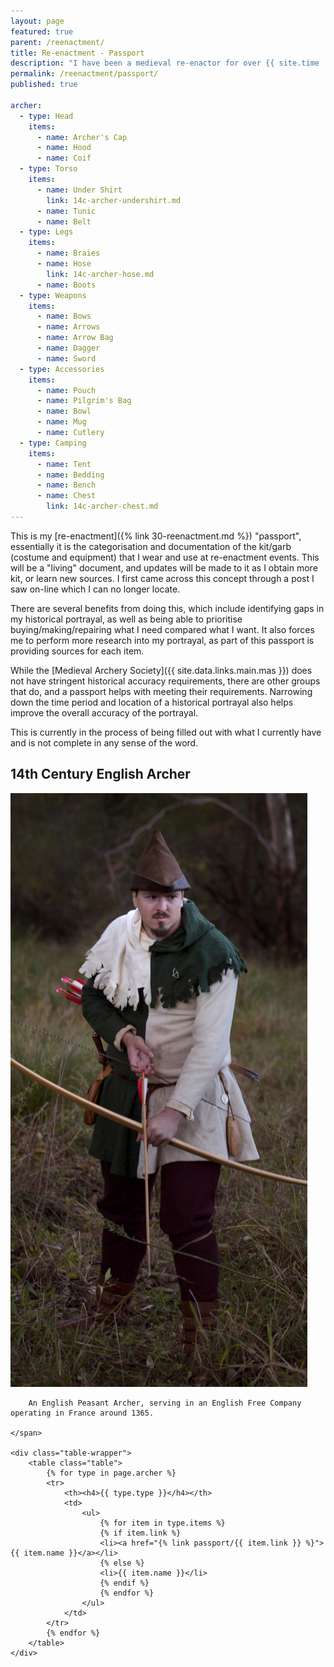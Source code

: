 ```yaml
---
layout: page
featured: true
parent: /reenactment/
title: Re-enactment - Passport
description: "I have been a medieval re-enactor for over {{ site.time | date: '%Y' | minus: site.data.misc.year_started.reenactment }} years."
permalink: /reenactment/passport/
published: true

archer:
  - type: Head
    items:
      - name: Archer's Cap
      - name: Hood
      - name: Coif
  - type: Torso
    items:
      - name: Under Shirt
        link: 14c-archer-undershirt.md
      - name: Tunic
      - name: Belt
  - type: Legs
    items:
      - name: Braies
      - name: Hose
        link: 14c-archer-hose.md
      - name: Boots
  - type: Weapons
    items:
      - name: Bows
      - name: Arrows
      - name: Arrow Bag
      - name: Dagger
      - name: Sword
  - type: Accessories
    items:
      - name: Pouch
      - name: Pilgrim's Bag
      - name: Bowl
      - name: Mug
      - name: Cutlery
  - type: Camping
    items:
      - name: Tent
      - name: Bedding
      - name: Bench
      - name: Chest
        link: 14c-archer-chest.md
---
```


This is my [re-enactment]({% link 30-reenactment.md %}) "passport", essentially it is the categorisation and documentation of the kit/garb (costume and equipment) that I wear and use at re-enactment events. This will be a "living" document, and updates will be made to it as I obtain more kit, or learn new sources. I first came across this concept through a post I saw on-line which I can no longer locate.

There are several benefits from doing this, which include identifying gaps in my historical portrayal, as well as being able to prioritise buying/making/repairing what I need compared what I want. It also forces me to perform more research into my portrayal, as part of this passport is providing sources for each item.

While the [Medieval Archery Society]({{ site.data.links.main.mas }}) does not have stringent historical accuracy requirements, there are other groups that do, and a passport helps with meeting their requirements. Narrowing down the time period and location of a historical portrayal also helps improve the overall accuracy of the portrayal.

This is currently in the process of being filled out with what I currently have and is not complete in any sense of the word.

<section>
    <h2>14th Century English Archer</h2>
    <span class="image left">
        <p><img src="/assets/images/reenactment/passport/archer/14c-english-archer.jpg" alt="14th Century English Archer" /></p>

        An English Peasant Archer, serving in an English Free Company operating in France around 1365.

    </span>

    <div class="table-wrapper">
        <table class="table">
            {% for type in page.archer %}
            <tr>
                <th><h4>{{ type.type }}</h4></th>
                <td>
                    <ul>
                        {% for item in type.items %}
                        {% if item.link %}
                        <li><a href="{% link passport/{{ item.link }} %}">{{ item.name }}</a></li>
                        {% else %}
                        <li>{{ item.name }}</li>
                        {% endif %}
                        {% endfor %}
                    </ul>
                </td>
            </tr>
            {% endfor %}
        </table>
    </div>
</section>
